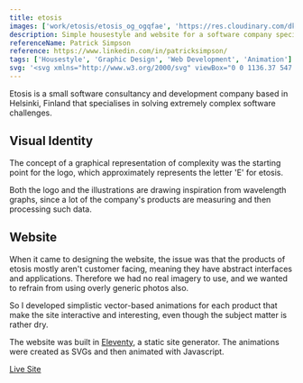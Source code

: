 ```yaml
---
title: etosis
images: ['work/etosis/etosis_og_ogqfae', 'https://res.cloudinary.com/dkvjosg5p/video/upload/v1696948648/work/etosis/etosis_mail_wawrua.mp4', 'work/etosis/scrnli_Oct_10_2023_3_._xkz9er', 'work/etosis/scrnli_Oct_10_2023_2_._lxh0xh' ]
description: Simple housestyle and website for a software company specialised in complexity
referenceName: Patrick Simpson
reference: https://www.linkedin.com/in/patricksimpson/
tags: ['Housestyle', 'Graphic Design', 'Web Development', 'Animation']
svg: '<svg xmlns="http://www.w3.org/2000/svg" viewBox="0 0 1136.37 547.52"><path style="fill: currentColor" d="M412.35 274.93c.19 3.41.19 6.84 0 10.25H270.51c1.9 26.58 27.34 51.18 60.29 51.18a67.587 67.587 0 0 0 52.7-25.82l20.12 20.88a97.618 97.618 0 0 1-72.82 34.47c-49.3.89-90.04-38.25-91.12-87.55v-4.56c0-51.18 34.93-92.18 87.63-92.18 48.98 0 85.35 36.83 85.35 93.32m-31.13-16.33c-2.78-27.6-26.49-48.32-54.22-47.38-28.03-.97-52.18 19.56-55.73 47.38h109.95ZM421.84 186.16h34.17v-53.15h31.89v53.15h54.67v28.55H487.9v94.69c0 17.08 8.35 26.96 25.44 26.96a42.01 42.01 0 0 0 20.12-7.59l11.77 26.2c-11 6.7-23.57 10.37-36.45 10.63-25.06 0-53.15-16.33-53.15-55.05v-95.83h-34.17l.38-28.55ZM736.66 273.79c1.11 49.86-38.41 91.18-88.27 92.3s-91.18-38.41-92.3-88.27v-4.02c-1.13-49.86 38.37-91.2 88.23-92.33 49.86-1.13 91.2 38.37 92.33 88.23v4.1m-31.89 0c0-34.55-23.16-62.57-58.39-62.57s-58.39 28.1-58.39 62.57 22.78 62.57 58.39 62.57 58.39-28.1 58.39-62.57M772.35 308.64a67.313 67.313 0 0 0 53.15 28.47c17.84 0 37.97-7.59 37.97-21.64 0-15.19-12.91-22.78-39.79-28.1-37.97-7.59-64.09-22.32-64.09-55.35 0-25.44 25.36-50.42 64.47-50.42a91.14 91.14 0 0 1 64.85 26.58l-21.03 21.72a64.366 64.366 0 0 0-43.96-19.29c-22.78 0-33.41 10.93-33.41 22.32 0 13.29 13.67 20.5 42.45 26.58 33.41 7.21 61.81 19.74 61.81 55.43 0 33.71-35.69 51.18-69.4 51.18a95.993 95.993 0 0 1-75.1-36.83l22.1-20.65ZM944.56 108.41c11.95 0 21.64 9.69 21.64 21.64s-9.69 21.64-21.64 21.64c-11.95 0-21.64-9.69-21.64-21.64 0-11.95 9.69-21.64 21.64-21.64m-15.87 77.75h31.89v175.25h-31.89V186.16ZM1013.89 308.64a67.569 67.569 0 0 0 53.15 28.47c17.77 0 37.97-7.59 37.97-21.64 0-15.19-12.91-22.78-39.79-28.1-37.97-7.59-64.09-22.32-64.09-55.35 0-25.44 25.36-50.42 64.47-50.42a91.14 91.14 0 0 1 64.85 26.58l-20.96 21.72a64.583 64.583 0 0 0-43.96-19.29c-22.4 0-33.41 10.93-33.41 22.32 0 13.29 13.67 20.5 42.45 26.58 33.41 7.21 61.81 19.74 61.81 55.43 0 33.71-35.69 51.18-69.4 51.18a95.993 95.993 0 0 1-75.1-36.83l22.02-20.65ZM0 142.65l90.11 59.43-62.71 40.93-.11.09c-4.22 3.38-7.72 7.13-10.41 11.17-10.73 16.86-6.06 38.93 10.59 50.29l63.27 40.21L0 404.19V142.65Z"/><path style="fill: currentColor" d="m68.58 314.96-32.87-21.68c-4.98-3.11-8.65-8.65-9.9-14.86-1.29-6.43.08-13.12 3.65-17.89 1.9-2.54 3.8-4.44 6.32-6.34l66.8-44.31 44.44 28.95c4.92 3.53 8.65 7.47 11.73 12.4 12.08 18.44 6.8 44.18-11.73 57.46l-44.43 28.95-34.01-22.67ZM0 420.44l102.58-67.94 44.44 28.95c4.92 3.52 8.65 7.46 11.73 12.4 12.09 19.1 6.83 44.86-11.73 57.45L0 547.52V420.44ZM0 127.07V0l147.02 96.21c4.55 3.26 8.51 7.21 11.77 11.75 5.83 9.77 7.8 20.33 5.85 31.39-1.88 10.68-8.12 19.9-17.54 25.96l-44.52 29L0 127.07Z"/></svg>'
---
```

Etosis is a small software consultancy and development company based in Helsinki, Finland that specialises in solving extremely complex software challenges.

## Visual Identity

The concept of a graphical representation of complexity was the starting point for the logo, which approximately represents the letter 'E' for etosis.

Both the logo and the illustrations are drawing inspiration from wavelength graphs, since a lot of the company's products are measuring and then processing such data. 

## Website

When it came to designing the website, the issue was that the products of etosis mostly aren't customer facing, meaning they have abstract interfaces and applications. Therefore we had no real imagery to use, and we wanted to refrain from using overly generic photos also. 

So I developed simplistic vector-based animations for each product that make the site interactive and interesting, even though the subject matter is rather dry.

The website was built in [Eleventy](https://www.11ty.dev/), a static site generator. The animations were created as SVGs and then animated with Javascript.

<a class="button" href="https://etosis.com">Live Site</a>